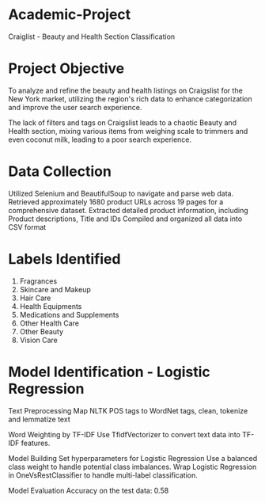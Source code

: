 # Academic-Project
Craiglist - Beauty and Health Section Classification


# Project Objective

To analyze and refine the beauty and health listings on Craigslist for the New York market, utilizing the region's rich data to enhance categorization and improve the user search experience.


The lack of filters and tags on Craigslist leads to a chaotic Beauty and Health section, mixing various items from weighing scale to trimmers and even coconut milk, leading to a poor search experience.


# Data Collection

Utilized Selenium and BeautifulSoup to navigate and parse web data. Retrieved approximately 1680 product URLs across 19 pages for a comprehensive dataset.
Extracted detailed product information, including Product descriptions, Title and IDs
Compiled and organized all data into CSV format

# Labels Identified
1. Fragrances
2. Skincare and Makeup
3. Hair Care
4. Health Equipments
5. Medications and Supplements
6. Other Health Care
7. Other Beauty
8. Vision Care

# Model Identification - Logistic Regression

Text Preprocessing 
Map NLTK POS tags to WordNet tags, clean, tokenize and lemmatize text

Word Weighting by TF-IDF
Use TfidfVectorizer to convert text data into TF-IDF features.

Model Building
Set hyperparameters for Logistic Regression
Use a balanced class weight to handle potential class imbalances.
Wrap Logistic Regression in OneVsRestClassifier to handle multi-label classification.

Model Evaluation
Accuracy on the test data: 0.58
